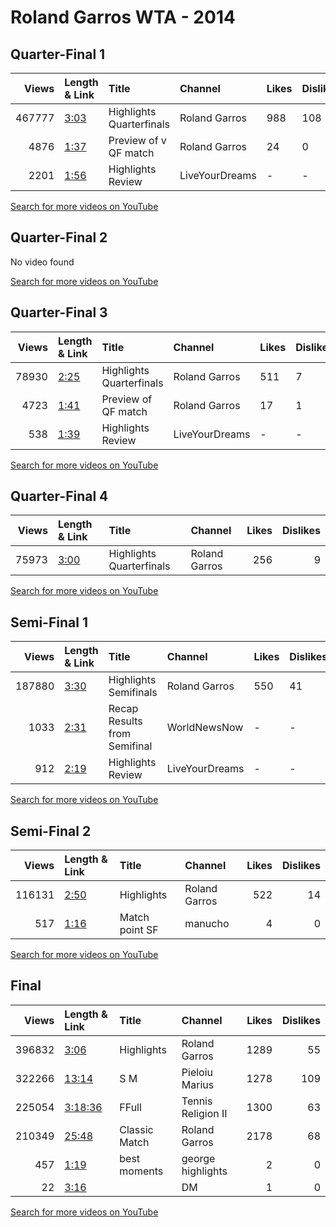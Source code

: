 
# Roland Garros WTA - 2014
    
## Quarter-Final 1
|   Views | Length & Link                                       | Title                      | Channel        | Likes   | Dislikes   |
|--------:|:----------------------------------------------------|:---------------------------|:---------------|:--------|:-----------|
|  467777 | [3:03](https://www.youtube.com/watch?v=4P-z3Ti-Kq8) | Highlights   Quarterfinals | Roland Garros  | 988     | 108        |
|    4876 | [1:37](https://www.youtube.com/watch?v=--HScfP78QE) | Preview of  v  QF match    | Roland Garros  | 24      | 0          |
|    2201 | [1:56](https://www.youtube.com/watch?v=L5eVE8nZHyo) | Highlights  Review         | LiveYourDreams | -       | -          |

[Search for more videos on YouTube](https://www.youtube.com/results?search_query=%22roland+garros%22+%22Sharapova%22+%22Muguruza%22+%222014%22+%22highlights%22)     

## Quarter-Final 2
No video found

[Search for more videos on YouTube](https://www.youtube.com/results?search_query=%22roland+garros%22+%22Bouchard%22+%22Navarro%22+%222014%22+%22highlights%22)     

## Quarter-Final 3
|   Views | Length & Link                                       | Title                      | Channel        | Likes   | Dislikes   |
|--------:|:----------------------------------------------------|:---------------------------|:---------------|:--------|:-----------|
|   78930 | [2:25](https://www.youtube.com/watch?v=z-OB7d_KgGs) | Highlights   Quarterfinals | Roland Garros  | 511     | 7          |
|    4723 | [1:41](https://www.youtube.com/watch?v=nU0INNQWtDA) | Preview of  QF match       | Roland Garros  | 17      | 1          |
|     538 | [1:39](https://www.youtube.com/watch?v=MSXDuG_6zBg) | Highlights  Review         | LiveYourDreams | -       | -          |

[Search for more videos on YouTube](https://www.youtube.com/results?search_query=%22roland+garros%22+%22Halep%22+%22Kuznetsova%22+%222014%22+%22highlights%22)     

## Quarter-Final 4
|   Views | Length & Link                                       | Title                      | Channel       |   Likes |   Dislikes |
|--------:|:----------------------------------------------------|:---------------------------|:--------------|--------:|-----------:|
|   75973 | [3:00](https://www.youtube.com/watch?v=4bPpiArMKzs) | Highlights   Quarterfinals | Roland Garros |     256 |          9 |

[Search for more videos on YouTube](https://www.youtube.com/results?search_query=%22roland+garros%22+%22Petkovic%22+%22Errani%22+%222014%22+%22highlights%22)     

## Semi-Final 1
|   Views | Length & Link                                       | Title                           | Channel        | Likes   | Dislikes   |
|--------:|:----------------------------------------------------|:--------------------------------|:---------------|:--------|:-----------|
|  187880 | [3:30](https://www.youtube.com/watch?v=tvh7-P9jyXo) | Highlights   Semifinals         | Roland Garros  | 550     | 41         |
|    1033 | [2:31](https://www.youtube.com/watch?v=Vs8Z5UBwpBs) | Recap Results from    Semifinal | WorldNewsNow   | -       | -          |
|     912 | [2:19](https://www.youtube.com/watch?v=dsc9jhFtXK8) | Highlights  Review              | LiveYourDreams | -       | -          |

[Search for more videos on YouTube](https://www.youtube.com/results?search_query=%22roland+garros%22+%22Sharapova%22+%22Bouchard%22+%222014%22+%22highlights%22)     

## Semi-Final 2
|   Views | Length & Link                                       | Title            | Channel       |   Likes |   Dislikes |
|--------:|:----------------------------------------------------|:-----------------|:--------------|--------:|-----------:|
|  116131 | [2:50](https://www.youtube.com/watch?v=PpGuqCeFbX0) | Highlights       | Roland Garros |     522 |         14 |
|     517 | [1:16](https://www.youtube.com/watch?v=ibRWua-1oRg) | Match point   SF | manucho       |       4 |          0 |

[Search for more videos on YouTube](https://www.youtube.com/results?search_query=%22roland+garros%22+%22Halep%22+%22Petkovic%22+%222014%22+%22highlights%22)     

## Final
|   Views | Length & Link                                          | Title         | Channel            |   Likes |   Dislikes |
|--------:|:-------------------------------------------------------|:--------------|:-------------------|--------:|-----------:|
|  396832 | [3:06](https://www.youtube.com/watch?v=nfuDPWS3q1I)    | Highlights    | Roland Garros      |    1289 |         55 |
|  322266 | [13:14](https://www.youtube.com/watch?v=-fBI31_AlyU)   | S   M         | Pieloiu Marius     |    1278 |        109 |
|  225054 | [3:18:36](https://www.youtube.com/watch?v=L7f8QWWOnIc) | FFull         | Tennis Religion II |    1300 |         63 |
|  210349 | [25:48](https://www.youtube.com/watch?v=YmcJar7NYbE)   | Classic Match | Roland Garros      |    2178 |         68 |
|     457 | [1:19](https://www.youtube.com/watch?v=HFcY-IaIJ2E)    | best moments  | george highlights  |       2 |          0 |
|      22 | [3:16](https://www.youtube.com/watch?v=E23xRPjdzgg)    |               | DM                 |       1 |          0 |

[Search for more videos on YouTube](https://www.youtube.com/results?search_query=%22roland+garros%22+%22Sharapova%22+%22Halep%22+%222014%22+%22highlights%22)     

